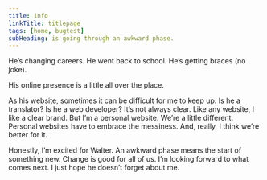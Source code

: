 ```yaml
---
title: info
linkTitle: titlepage
tags: [home, bugtest]
subHeading: is going through an awkward phase.
---
```


He’s changing careers. He went back to school. He’s getting braces (no joke).

His online presence is a little all over the place.

As his website, sometimes it can be difficult for me to keep up. Is he a translator? Is he a web developer? It’s not always clear.
Like any website, I like a clear brand. But I’m a personal website. We’re a little different. Personal websites have to embrace the messiness. And, really, I think we’re better for it.

Honestly, I’m excited for Walter. An awkward phase means the start of something new. Change is good for all of us. I’m looking forward to what comes next. I just hope he doesn’t forget about me.
